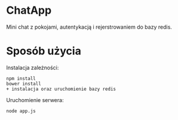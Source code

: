 ChatApp
====

Mini chat z pokojami, autentykacją i rejerstrowaniem do bazy redis.

# Sposób użycia

Instalacja zależności:

    npm install
    bower install
	+ instalacja oraz uruchomienie bazy redis

Uruchomienie serwera:

    node app.js
